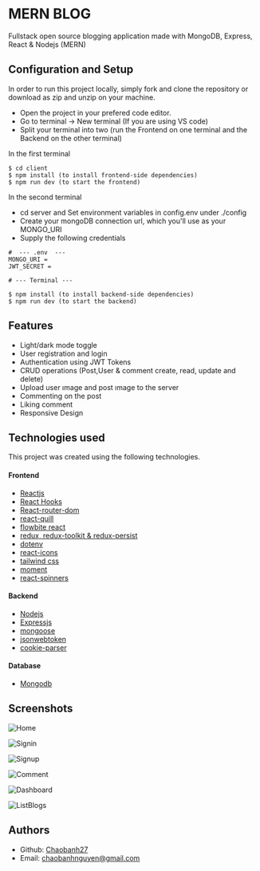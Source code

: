 
# MERN BLOG

Fullstack open source blogging application made with MongoDB, Express, React & Nodejs (MERN)

## Configuration and Setup
In order to run this project locally, simply fork and clone the repository or download as zip and unzip on your machine.

* Open the project in your prefered code editor.
* Go to terminal -> New terminal (If you are using VS code)
* Split your terminal into two (run the Frontend on one terminal and the Backend on the other terminal)

In the first terminal
~~~~
$ cd client
$ npm install (to install frontend-side dependencies)
$ npm run dev (to start the frontend)
~~~~

In the second terminal

* cd server and Set environment variables in config.env under ./config
* Create your mongoDB connection url, which you'll use as your MONGO_URI
* Supply the following credentials

~~~~
#  --- .env  ---
MONGO_URI =
JWT_SECRET =
~~~~

~~~~
# --- Terminal ---

$ npm install (to install backend-side dependencies)
$ npm run dev (to start the backend)
~~~~
## Features

- Light/dark mode toggle
- User registration and login
- Authentication using JWT Tokens
- CRUD operations (Post,User & comment create, read, update and delete)
- Upload user ımage and post ımage to the server
- Commenting on the post
- Liking comment
- Responsive Design


## Technologies used
This project was created using the following technologies.

#### Frontend
- [Reactjs](https://react.dev/)
- [React Hooks](https://legacy.reactjs.org/docs/hooks-intro.html)
- [React-router-dom](https://www.npmjs.com/package/react-router-dom)
- [react-quill](https://www.npmjs.com/package/react-quill)
- [flowbite react](https://flowbite-react.com/)
- [redux, redux-toolkit & redux-persist](https://redux.js.org/)
- [dotenv](https://www.npmjs.com/package/dotenv)
- [react-icons](https://react-icons.github.io/react-icons/)
- [tailwind css](https://tailwindcss.com/)
- [moment](https://www.npmjs.com/package/moment)
- [react-spinners](https://www.npmjs.com/package/react-spinners)
#### Backend
- [Nodejs](https://nodejs.org/en)
- [Expressjs](https://expressjs.com/)
- [mongoose](https://mongoosejs.com/)
- [jsonwebtoken](https://www.npmjs.com/package/jsonwebtoken)
- [cookie-parser](https://www.npmjs.com/package/cookie-parser)
#### Database
- [Mongodb](https://www.mongodb.com/)

## Screenshots

![Home](https://res.cloudinary.com/dbk1x83kg/image/upload/v1712389047/mern-blog%20preview%20images/Screenshot_2024-04-06_143433_fnzuio.png)

![Signin](https://res.cloudinary.com/dbk1x83kg/image/upload/v1712389046/mern-blog%20preview%20images/Screenshot_2024-04-06_143407_kzhtpq.png)

![Signup](https://res.cloudinary.com/dbk1x83kg/image/upload/v1712389046/mern-blog%20preview%20images/Screenshot_2024-04-06_143417_nyog39.png)

![Comment](https://res.cloudinary.com/dbk1x83kg/image/upload/v1712389046/mern-blog%20preview%20images/Screenshot_2024-04-06_143510_hbewr2.png)

![Dashboard](https://res.cloudinary.com/dbk1x83kg/image/upload/v1712389651/mern-blog%20preview%20images/Screenshot_2024-04-06_144718_u3hvlf.png)

![ListBlogs](https://res.cloudinary.com/dbk1x83kg/image/upload/v1712389047/mern-blog%20preview%20images/Screenshot_2024-04-06_143451_ggi41f.png)



## Authors

- Github: [Chaobanh27](https://github.com/Chaobanh27)
- Email: chaobanhnguyen@gmail.com

